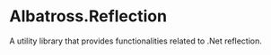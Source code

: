 # Albatross.Reflection
A utility library that provides functionalities related to .Net reflection.

